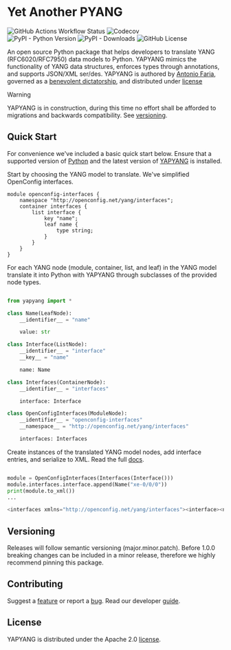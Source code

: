 # Yet Another PYANG

![GitHub Actions Workflow Status](https://img.shields.io/github/actions/workflow/status/nomios-opensource/yapyang/publish.yml)
![Codecov](https://img.shields.io/codecov/c/github/nomios-opensource/yapyang)  
![PyPI - Python Version](https://img.shields.io/pypi/pyversions/yapyang)
![PyPI - Downloads](https://img.shields.io/pypi/dm/yapyang)
![GitHub License](https://img.shields.io/github/license/nomios-opensource/yapyang)

An open source Python package that helps developers to translate YANG (RFC6020/RFC7950) data models to Python. YAPYANG mimics the functionality of YANG data structures, enforces types through annotations, and supports JSON/XML ser/des. YAPYANG is authored by [Antonio Faria](https://github.com/movedempackets), governed as a [benevolent dictatorship](CODE_OF_CONDUCT.md), and distributed under [license](LICENSE)

> [!WARNING]
> YAPYANG is in construction, during this time no effort shall be afforded to migrations and backwards compatibility. See [versioning](#versioning).

## Quick Start

For convenience we've included a basic quick start below. Ensure that a supported version of [Python](https://devguide.python.org/versions/) and the latest version of [YAPYANG](https://github.com/nomios-opensource/yapyang/releases/latest) is installed.

Start by choosing the YANG model to translate. We've simplified OpenConfig interfaces.

```text
module openconfig-interfaces {
    namespace "http://openconfig.net/yang/interfaces";
    container interfaces {
        list interface {
            key "name";
            leaf name {
                type string;
            }
        }
    }
}
```

For each YANG node (module, container, list, and leaf) in the YANG model translate it into Python with YAPYANG through subclasses of the provided node types.

```py

from yapyang import *

class Name(LeafNode):
    __identifier__ = "name"

    value: str

class Interface(ListNode):
    __identifier__ = "interface"
    __key__ = "name"

    name: Name

class Interfaces(ContainerNode):
    __identifier__ = "interfaces"

    interface: Interface

class OpenConfigInterfaces(ModuleNode):
    __identifier__ = "openconfig-interfaces"
    __namespace__ = "http://openconfig.net/yang/interfaces"

    interfaces: Interfaces
```

Create instances of the translated YANG model nodes, add interface entries, and serialize to XML. Read the full [docs]().

```py

module = OpenConfigInterfaces(Interfaces(Interface()))
module.interfaces.interface.append(Name("xe-0/0/0"))
print(module.to_xml())
...

<interfaces xmlns="http://openconfig.net/yang/interfaces"><interface><name>xe-0/0/0</name></interface></interfaces>

```

## Versioning

Releases will follow semantic versioning (major.minor.patch). Before 1.0.0 breaking changes can be included in a minor release, therefore we highly recommend pinning this package.

## Contributing

Suggest a [feature]() or report a [bug](). Read our developer [guide](CONTRIBUTING.md).

## License

YAPYANG is distributed under the Apache 2.0 [license](LICENSE).
